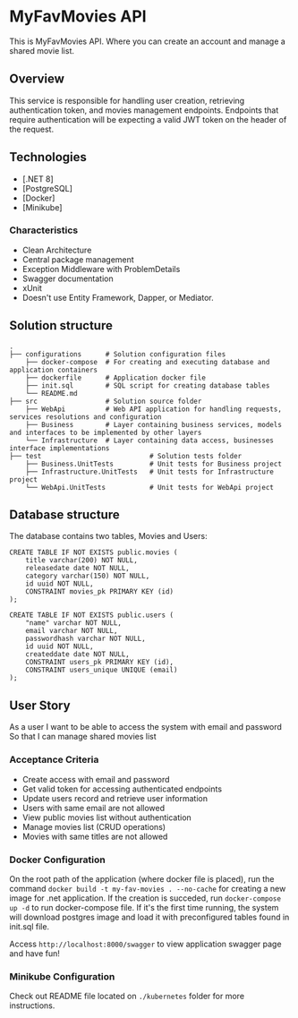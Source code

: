 ﻿# MyFavMovies API

This is MyFavMovies API. Where you can create an account and manage a shared movie list.

## Overview

This service is responsible for handling user creation, retrieving authentication token, and movies management endpoints.
Endpoints that require authentication will be expecting a valid JWT token on the header of the request.

## Technologies

* [.NET 8]
* [PostgreSQL]
* [Docker]
* [Minikube]

### Characteristics

* Clean Architecture
* Central package management
* Exception Middleware with ProblemDetails
* Swagger documentation
* xUnit
* Doesn't use Entity Framework, Dapper, or Mediator.

## Solution structure

    .
    ├── configurations      # Solution configuration files
        ├── docker-compose  # For creating and executing database and application containers
        ├── dockerfile      # Application docker file
        ├── init.sql        # SQL script for creating database tables
        └── README.md
    ├── src                 # Solution source folder
        ├── WebApi          # Web API application for handling requests, services resolutions and configuration
        ├── Business        # Layer containing business services, models and interfaces to be implemented by other layers
        └── Infrastructure  # Layer containing data access, businesses interface implementations
    ├── test                           # Solution tests folder
        ├── Business.UnitTests         # Unit tests for Business project
        ├── Infrastructure.UnitTests   # Unit tests for Infrastructure project
        └── WebApi.UnitTests           # Unit tests for WebApi project

## Database structure

The database contains two tables, Movies and Users:

```
CREATE TABLE IF NOT EXISTS public.movies (
	title varchar(200) NOT NULL,
	releasedate date NOT NULL,
	category varchar(150) NOT NULL,
	id uuid NOT NULL,
	CONSTRAINT movies_pk PRIMARY KEY (id)
);

CREATE TABLE IF NOT EXISTS public.users (
	"name" varchar NOT NULL,
	email varchar NOT NULL,
	passwordhash varchar NOT NULL,
	id uuid NOT NULL,
	createddate date NOT NULL,
	CONSTRAINT users_pk PRIMARY KEY (id),
	CONSTRAINT users_unique UNIQUE (email)
);
```

## User Story

As a user
I want to be able to access the system with email and password
So that I can manage shared movies list

### Acceptance Criteria

- Create access with email and password
- Get valid token for accessing authenticated endpoints
- Update users record and retrieve user information
- Users with same email are not allowed
- View public movies list without authentication
- Manage movies list (CRUD operations)
- Movies with same titles are not allowed

### Docker Configuration

On the root path of the application (where docker file is placed), run the command `docker build -t my-fav-movies . --no-cache` for creating a new image for .net application.
If the creation is succeded, run `docker-compose up -d` to run docker-compose file. 
If it's the first time running, the system will download postgres image and load it with preconfigured tables found in init.sql file.

Access `http://localhost:8000/swagger` to view application swagger page and have fun!


### Minikube Configuration

Check out README file located on `./kubernetes` folder for more instructions.
